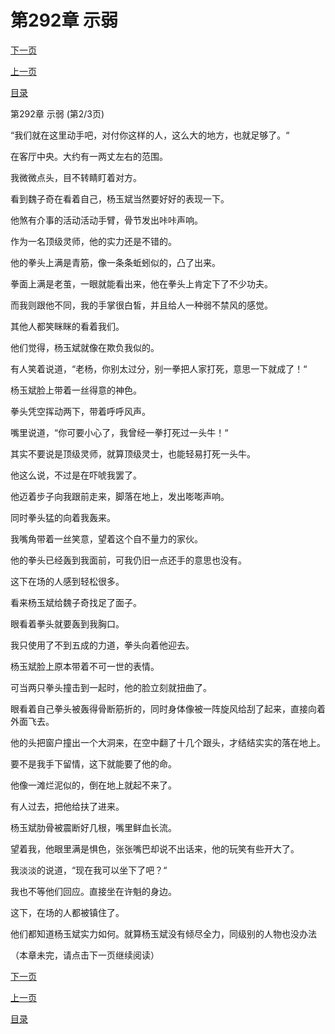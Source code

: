 <h1>第292章     示弱</h1>
            <div><p><a href="./875_%E7%AC%AC292%E7%AB%A0_%E7%A4%BA%E5%BC%B1.md">下一页</a></p><p><a href="./873_%E7%AC%AC292%E7%AB%A0_%E7%A4%BA%E5%BC%B1.md">上一页</a></p><p><a href="../">目录</a></p></div>
            <div><p>第292章     示弱 (第2/3页)</p><p>“我们就在这里动手吧，对付你这样的人，这么大的地方，也就足够了。“</p><p>在客厅中央。大约有一两丈左右的范围。</p><p>我微微点头，目不转睛盯着对方。</p><p>看到魏子奇在看着自己，杨玉斌当然要好好的表现一下。</p><p>他煞有介事的活动活动手臂，骨节发出咔咔声响。</p><p>作为一名顶级灵师，他的实力还是不错的。</p><p>他的拳头上满是青筋，像一条条蚯蚓似的，凸了出来。</p><p>拳面上满是老茧，一眼就能看出来，他在拳头上肯定下了不少功夫。</p><p>而我则跟他不同，我的手掌很白皙，并且给人一种弱不禁风的感觉。</p><p>其他人都笑眯眯的看着我们。</p><p>他们觉得，杨玉斌就像在欺负我似的。</p><p>有人笑着说道，“老杨，你别太过分，别一拳把人家打死，意思一下就成了！“</p><p>杨玉斌脸上带着一丝得意的神色。</p><p>拳头凭空挥动两下，带着呼呼风声。</p><p>嘴里说道，“你可要小心了，我曾经一拳打死过一头牛！“</p><p>其实不要说是顶级灵师，就算顶级灵士，也能轻易打死一头牛。</p><p>他这么说，不过是在吓唬我罢了。</p><p>他迈着步子向我跟前走来，脚落在地上，发出嘭嘭声响。</p><p>同时拳头猛的向着我轰来。</p><p>我嘴角带着一丝笑意，望着这个自不量力的家伙。</p><p>他的拳头已经轰到我面前，可我仍旧一点还手的意思也没有。</p><p>这下在场的人感到轻松很多。</p><p>看来杨玉斌给魏子奇找足了面子。</p><p>眼看着拳头就要轰到我胸口。</p><p>我只使用了不到五成的力道，拳头向着他迎去。</p><p>杨玉斌脸上原本带着不可一世的表情。</p><p>可当两只拳头撞击到一起时，他的脸立刻就扭曲了。</p><p>眼看着自己拳头被轰得骨断筋折的，同时身体像被一阵旋风给刮了起来，直接向着外面飞去。</p><p>他的头把窗户撞出一个大洞来，在空中翻了十几个跟头，才结结实实的落在地上。</p><p>要不是我手下留情，这下就能要了他的命。</p><p>他像一滩烂泥似的，倒在地上就起不来了。</p><p>有人过去，把他给扶了进来。</p><p>杨玉斌肋骨被震断好几根，嘴里鲜血长流。</p><p>望着我，他眼里满是惧色，张张嘴巴却说不出话来，他的玩笑有些开大了。</p><p>我淡淡的说道，“现在我可以坐下了吧？“</p><p>我也不等他们回应。直接坐在许魁的身边。</p><p>这下，在场的人都被镇住了。</p><p>他们都知道杨玉斌实力如何。就算杨玉斌没有倾尽全力，同级别的人物也没办法</p><p>（本章未完，请点击下一页继续阅读）</p></div>
            <div><p><a href="./875_%E7%AC%AC292%E7%AB%A0_%E7%A4%BA%E5%BC%B1.md">下一页</a></p><p><a href="./873_%E7%AC%AC292%E7%AB%A0_%E7%A4%BA%E5%BC%B1.md">上一页</a></p><p><a href="../">目录</a></p></div>